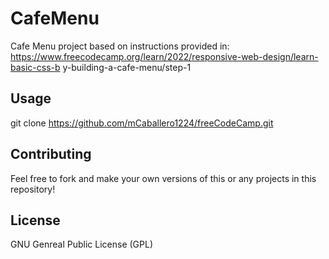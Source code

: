 # CafeMenu  

Cafe Menu project based on instructions provided in:
https://www.freecodecamp.org/learn/2022/responsive-web-design/learn-basic-css-b
y-building-a-cafe-menu/step-1

## Usage

git clone https://github.com/mCaballero1224/freeCodeCamp.git

## Contributing

Feel free to fork and make your own versions of this or any projects in this
repository!

## License

GNU Genreal Public License (GPL)
